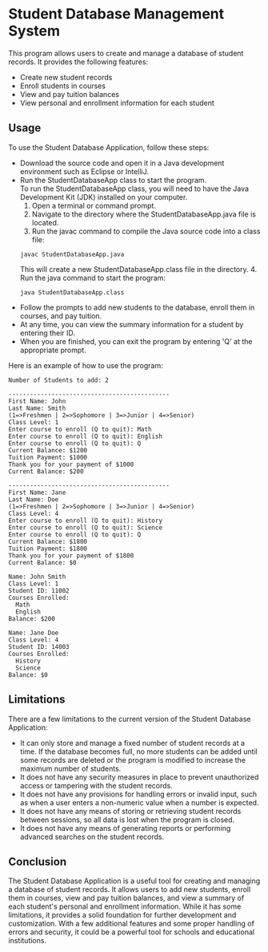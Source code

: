 # Student Database Management System
This program allows users to create and manage a database of student records. It provides the following features:

- Create new student records
- Enroll students in courses
- View and pay tuition balances
- View personal and enrollment information for each student

## Usage
To use the Student Database Application, follow these steps:

- Download the source code and open it in a Java development environment such as Eclipse or IntelliJ.
- Run the StudentDatabaseApp class to start the program.  
    To run the StudentDatabaseApp class, you will need to have the Java Development Kit (JDK) installed on your computer.
    1. Open a terminal or command prompt.
    2. Navigate to the directory where the StudentDatabaseApp.java file is located.
    3. Run the javac command to compile the Java source code into a class file:
    ~~~
    javac StudentDatabaseApp.java
    ~~~
    This will create a new StudentDatabaseApp.class file in the directory.
    4. Run the java command to start the program:
    ~~~
    java StudentDatabaseApp.class
    ~~~
- Follow the prompts to add new students to the database, enroll them in courses, and pay tuition.
- At any time, you can view the summary information for a student by entering their ID.
- When you are finished, you can exit the program by entering 'Q' at the appropriate prompt.

Here is an example of how to use the program:
~~~
Number of Students to add: 2

---------------------------------------------
First Name: John
Last Name: Smith
(1=>Freshmen | 2=>Sophomore | 3=>Junior | 4=>Senior)
Class Level: 1
Enter course to enroll (Q to quit): Math
Enter course to enroll (Q to quit): English
Enter course to enroll (Q to quit): Q
Current Balance: $1200
Tuition Payment: $1000
Thank you for your payment of $1000
Current Balance: $200

---------------------------------------------
First Name: Jane
Last Name: Doe
(1=>Freshmen | 2=>Sophomore | 3=>Junior | 4=>Senior)
Class Level: 4
Enter course to enroll (Q to quit): History
Enter course to enroll (Q to quit): Science
Enter course to enroll (Q to quit): Q
Current Balance: $1800
Tuition Payment: $1800
Thank you for your payment of $1800
Current Balance: $0

Name: John Smith
Class Level: 1
Student ID: 11002
Courses Enrolled: 
  Math
  English
Balance: $200

Name: Jane Doe
Class Level: 4
Student ID: 14003
Courses Enrolled: 
  History
  Science
Balance: $0
~~~

## Limitations
There are a few limitations to the current version of the Student Database Application:

- It can only store and manage a fixed number of student records at a time. If the database becomes full, no more students can be added until some records are deleted or the program is modified to increase the maximum number of students.
- It does not have any security measures in place to prevent unauthorized access or tampering with the student records.
- It does not have any provisions for handling errors or invalid input, such as when a user enters a non-numeric value when a number is expected.
- It does not have any means of storing or retrieving student records between sessions, so all data is lost when the program is closed.
- It does not have any means of generating reports or performing advanced searches on the student records.

## Conclusion
The Student Database Application is a useful tool for creating and managing a database of student records. It allows users to add new students, enroll them in courses, view and pay tuition balances, and view a summary of each student's personal and enrollment information. While it has some limitations, it provides a solid foundation for further development and customization. With a few additional features and some proper handling of errors and security, it could be a powerful tool for schools and educational institutions.
